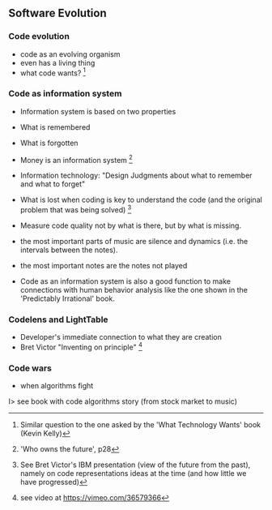 ## Software Evolution

### Code evolution

- code as an evolving organism
 - even has a living thing
- what code wants? [^wtw]

[^wtw]: Similar question to the one asked by the 'What Technology Wants' book (Kevin Kelly)

### Code as information system

- Information system is based on two properties
 - What is remembered
 - What is forgotten

- Money is an information system [^wotf-28]
- Information technology: "Design Judgments about what to remember and what to forget"

- What is lost when coding is key to understand the code (and the original problem that was being solved) [^bret-ibm]

[^wotf-28]: 'Who owns the future', p28
[^bret-ibm]: See Bret Victor's IBM presentation (view of the future from the past), namely on code representations ideas at the time (and how little we have progressed)

- Measure code quality not by what is there, but by what is missing.
 - the most important parts of music are silence and dynamics (i.e. the intervals between the notes).
 - the most important notes are the notes not played

- Code as an information system is also a good function to make connections with human behavior analysis like the one shown in the 'Predictably Irrational' book.

### Codelens and LightTable

- Developer's immediate connection to what they are creation
- Bret Victor "Inventing on principle" [^bret]

[^bret]: see video at https://vimeo.com/36579366

### Code wars

- when algorithms fight

I> see book with code algorithms story (from stock market to music)
